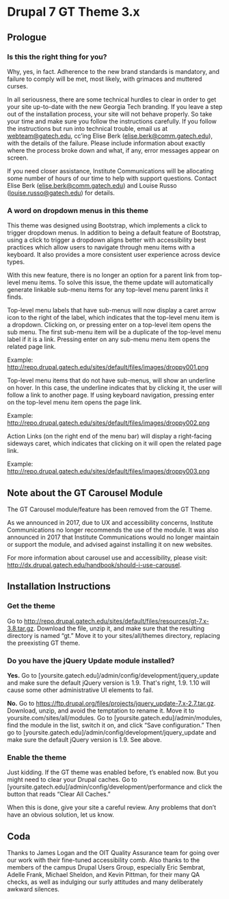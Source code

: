 # Drupal 7 GT Theme 3.x
## Prologue

### Is this the right thing for you?
Why, yes, in fact. Adherence to the new brand standards is mandatory, and failure to comply will be met, most likely, with grimaces and muttered curses.

In all seriousness, there are some technical hurdles to clear in order to get your site up-to-date with the new Georgia Tech branding. If you leave a step out of the installation process, your site will not behave properly. So take your time and make sure you follow the instructions carefully. If you follow the instructions but run into technical trouble, email us at webteam@gatech.edu, cc’ing Elise Berk (elise.berk@comm.gatech.edu), with the details of the failure. Please include information about exactly where the process broke down and what, if any, error messages appear on screen.

If you need closer assistance, Institute Communications will be allocating some number of hours of our time to help with support questions. Contact Elise Berk (elise.berk@comm.gatech.edu) and Louise Russo (louise.russo@gatech.edu) for details.

### A word on dropdown menus in this theme
This theme was designed using Bootstrap, which implements a click to trigger dropdown menus. In addition to being a default feature of Bootstrap, using a click to trigger a dropdown aligns better with accessibility best practices which allow users to navigate through menu items with a keyboard. It also provides a more consistent user experience across device types.

With this new feature, there is no longer an option for a parent link from top-level menu items. To solve this issue, the theme update will automatically generate linkable sub-menu items for any top-level menu parent links it finds.

Top-level menu labels that have sub-menus will now display a caret arrow icon to the right of the label, which indicates that the top-level menu item is a dropdown. Clicking on, or pressing enter on a top-level item opens the sub menu. The first sub-menu item will be a duplicate of the top-level menu label if it is a link. Pressing enter on any sub-menu menu item opens the related page link.

Example: http://repo.drupal.gatech.edu/sites/default/files/images/droppy001.png

Top-level menu items that do not have sub-menus, will show an underline on hover. In this case, the underline indicates that by clicking it, the user will follow a link to another page. If using keyboard navigation, pressing enter on the top-level menu item opens the page link.

Example: http://repo.drupal.gatech.edu/sites/default/files/images/droppy002.png

Action Links (on the right end of the menu bar) will display a right-facing sideways caret, which indicates that clicking on it will open the related page link.

Example: http://repo.drupal.gatech.edu/sites/default/files/images/droppy003.png

## Note about the GT Carousel Module

The GT Carousel module/feature has been removed from the GT Theme.

As we announced in 2017, due to UX and accessibility concerns, Institute Communications no longer recommends the use of the module. It was also announced in 2017 that Institute Communications would no longer maintain or support the module, and advised against installing it on new websites.

For more information about carousel use and accessibility, please visit: http://dx.drupal.gatech.edu/handbook/should-i-use-carousel.

## Installation Instructions

### Get the theme
Go to http://repo.drupal.gatech.edu/sites/default/files/resources/gt-7.x-3.8.tar.gz. Download the file, unzip it, and make sure that the resulting directory is named “gt.” Move it to your sites/all/themes directory, replacing the preexisting GT theme.

### Do you have the jQuery Update module installed?
**Yes.** Go to [yoursite.gatech.edu]/admin/config/development/jquery_update and make sure the default jQuery version is 1.9. That's right, 1.9. 1.10 will cause some other administrative UI elements to fail.

**No.** Go to https://ftp.drupal.org/files/projects/jquery_update-7.x-2.7.tar.gz. Download, unzip, and avoid the temptation to rename it. Move it to yoursite.com/sites/all/modules. Go to [yoursite.gatech.edu]/admin/modules, find the module in the list, switch it on, and click “Save configuration.” Then go to [yoursite.gatech.edu]/admin/config/development/jquery_update and make sure the default jQuery version is 1.9. See above.

### Enable the theme
Just kidding. If the GT theme was enabled before, t’s enabled now. But you might need to clear your Drupal caches. Go to [yoursite.gatech.edu]/admin/config/development/performance and click the button that reads “Clear All Caches.”

When this is done, give your site a careful review. Any problems that don’t have an obvious solution, let us know.

## Coda

Thanks to James Logan and the OIT Quality Assurance team for going over our work with their fine-tuned accessibility comb. Also thanks to the members of the campus Drupal Users Group, especially Eric Sembrat, Adelle Frank, Michael Sheldon, and Kevin Pittman, for their many QA checks, as well as indulging our surly attitudes and many deliberately awkward silences.
